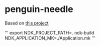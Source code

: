 # penguin-needle

Based on [this project](https://github.com/eklitzke/ptrace-call-userspace)

’’’
export NDK_PROJECT_PATH=.
ndk-build NDK_APPLICATION_MK=./Application.mk
’’’